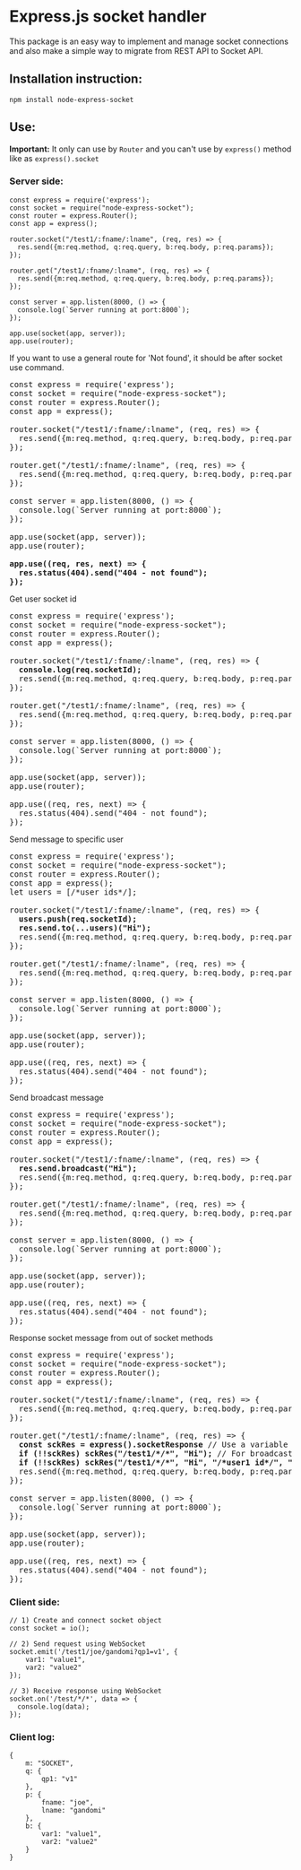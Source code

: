 # Express.js socket handler

This package is an easy way to implement and manage socket connections and also make a simple way to migrate from REST API to Socket API.

## Installation instruction:

`npm install node-express-socket`

## Use:

**Important:** It only can use by `Router` and you can't use by `express()` method like as `express().socket`

### Server side:

```
const express = require('express');
const socket = require("node-express-socket");
const router = express.Router();
const app = express();

router.socket("/test1/:fname/:lname", (req, res) => {
  res.send({m:req.method, q:req.query, b:req.body, p:req.params});
});

router.get("/test1/:fname/:lname", (req, res) => {
  res.send({m:req.method, q:req.query, b:req.body, p:req.params});
});

const server = app.listen(8000, () => {
  console.log(`Server running at port:8000`);
});

app.use(socket(app, server));
app.use(router);
```

If you want to use a general route for 'Not found', it should be after socket use command.

<pre>
const express = require('express');
const socket = require("node-express-socket");
const router = express.Router();
const app = express();

router.socket("/test1/:fname/:lname", (req, res) => {
  res.send({m:req.method, q:req.query, b:req.body, p:req.params});
});

router.get("/test1/:fname/:lname", (req, res) => {
  res.send({m:req.method, q:req.query, b:req.body, p:req.params});
});

const server = app.listen(8000, () => {
  console.log(`Server running at port:8000`);
});

app.use(socket(app, server));
app.use(router);

<b>app.use((req, res, next) => {
  res.status(404).send("404 - not found");
});</b>
</pre>

Get user socket id

<pre>
const express = require('express');
const socket = require("node-express-socket");
const router = express.Router();
const app = express();

router.socket("/test1/:fname/:lname", (req, res) => {
  <b>console.log(req.socketId);</b>
  res.send({m:req.method, q:req.query, b:req.body, p:req.params});
});

router.get("/test1/:fname/:lname", (req, res) => {
  res.send({m:req.method, q:req.query, b:req.body, p:req.params});
});

const server = app.listen(8000, () => {
  console.log(`Server running at port:8000`);
});

app.use(socket(app, server));
app.use(router);

app.use((req, res, next) => {
  res.status(404).send("404 - not found");
});
</pre>

Send message to specific user

<pre>
const express = require('express');
const socket = require("node-express-socket");
const router = express.Router();
const app = express();
let users = [/*user ids*/];

router.socket("/test1/:fname/:lname", (req, res) => {
  <b>users.push(req.socketId);</b>
  <b>res.send.to(...users)("Hi");</b>
  res.send({m:req.method, q:req.query, b:req.body, p:req.params});
});

router.get("/test1/:fname/:lname", (req, res) => {
  res.send({m:req.method, q:req.query, b:req.body, p:req.params});
});

const server = app.listen(8000, () => {
  console.log(`Server running at port:8000`);
});

app.use(socket(app, server));
app.use(router);

app.use((req, res, next) => {
  res.status(404).send("404 - not found");
});
</pre>

Send broadcast message

<pre>
const express = require('express');
const socket = require("node-express-socket");
const router = express.Router();
const app = express();

router.socket("/test1/:fname/:lname", (req, res) => {
  <b>res.send.broadcast("Hi");</b>
  res.send({m:req.method, q:req.query, b:req.body, p:req.params});
});

router.get("/test1/:fname/:lname", (req, res) => {
  res.send({m:req.method, q:req.query, b:req.body, p:req.params});
});

const server = app.listen(8000, () => {
  console.log(`Server running at port:8000`);
});

app.use(socket(app, server));
app.use(router);

app.use((req, res, next) => {
  res.status(404).send("404 - not found");
});
</pre>

Response socket message from out of socket methods

<pre>
const express = require('express');
const socket = require("node-express-socket");
const router = express.Router();
const app = express();

router.socket("/test1/:fname/:lname", (req, res) => {
  res.send({m:req.method, q:req.query, b:req.body, p:req.params});
});

router.get("/test1/:fname/:lname", (req, res) => {
  <b>const sckRes = express().socketResponse</b> // Use a variable to check if any socket connection has exists and call it
  <b>if (!!sckRes) sckRes("/test1/*/*", "Hi");</b> // For broadcast messaging
  <b>if (!!sckRes) sckRes("/test1/*/*", "Hi", "/*user1 id*/", "/*user2 id*/", ...);</b> // For sending message to specific users
  res.send({m:req.method, q:req.query, b:req.body, p:req.params});
});

const server = app.listen(8000, () => {
  console.log(`Server running at port:8000`);
});

app.use(socket(app, server));
app.use(router);

app.use((req, res, next) => {
  res.status(404).send("404 - not found");
});
</pre>

### Client side:

```
// 1) Create and connect socket object
const socket = io();

// 2) Send request using WebSocket
socket.emit('/test1/joe/gandomi?qp1=v1', {
    var1: "value1",
    var2: "value2"
});

// 3) Receive response using WebSocket
socket.on('/test/*/*', data => {
  console.log(data);
});
```

### Client log:
```
{
    m: "SOCKET",
    q: {
        qp1: "v1"
    },
    p: {
        fname: "joe",
        lname: "gandomi"
    },
    b: {
        var1: "value1",
        var2: "value2"
    }
}
```